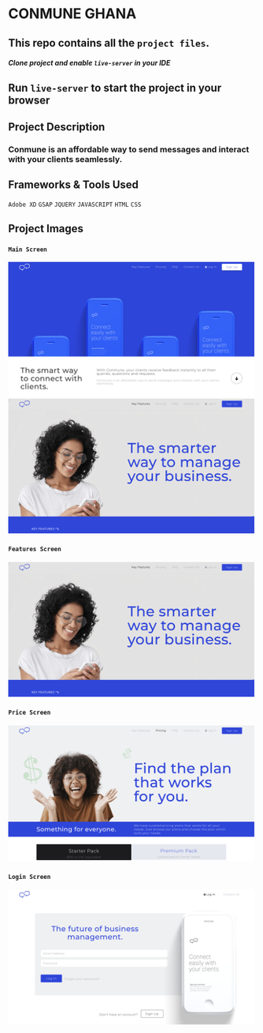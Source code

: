 # CONMUNE GHANA

## This repo contains all the `project files`.

##### Clone project and enable `live-server` in your IDE

## Run `live-server` to start the project in your browser

## Project Description

### Conmune is an affordable way to send messages and interact with your clients seamlessly.

## Frameworks & Tools Used
`Adobe XD`
`GSAP`
`JQUERY`
`JAVASCRIPT`
`HTML`
`CSS`


## Project Images

#### `Main Screen`
<img src="https://github.com/DavidDanso/conmune/blob/master/assets/snapshoots/home.png" width=500 /> <img src="https://github.com/DavidDanso/conmune/blob/master/assets/snapshoots/features.png" width=500 />

#### `Features Screen`
<img src="https://github.com/DavidDanso/conmune/blob/master/assets/snapshoots/features.png" width=500 />

#### `Price Screen`
<img src="https://github.com/DavidDanso/conmune/blob/master/assets/snapshoots/price.png" width=500 />

#### `Login Screen`
<img src="https://github.com/DavidDanso/conmune/blob/master/assets/snapshoots/login.png" width=500 />

